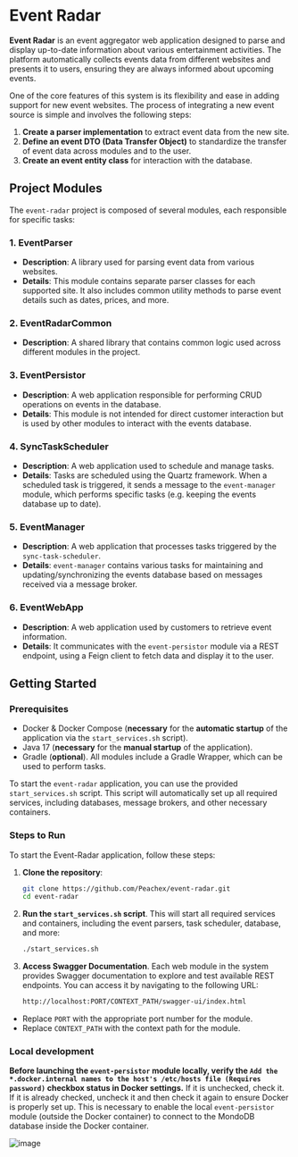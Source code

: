 # Event Radar

**Event Radar** is an event aggregator web application designed to parse and display up-to-date information about various entertainment activities. The platform automatically collects events data from different websites and presents it to users, ensuring they are always informed about upcoming events.

One of the core features of this system is its flexibility and ease in adding support for new event websites. The process of integrating a new event source is simple and involves the following steps:
1. **Create a parser implementation** to extract event data from the new site.
2. **Define an event DTO (Data Transfer Object)** to standardize the transfer of event data across modules and to the user.
3. **Create an event entity class** for interaction with the database.

## Project Modules

The `event-radar` project is composed of several modules, each responsible for specific tasks:

### 1. EventParser
- **Description**: A library used for parsing event data from various websites.
- **Details**: This module contains separate parser classes for each supported site. It also includes common utility methods to parse event details such as dates, prices, and more.

### 2. EventRadarCommon
- **Description**: A shared library that contains common logic used across different modules in the project.

### 3. EventPersistor
- **Description**: A web application responsible for performing CRUD operations on events in the database.
- **Details**: This module is not intended for direct customer interaction but is used by other modules to interact with the events database.

### 4. SyncTaskScheduler
- **Description**: A web application used to schedule and manage tasks.
- **Details**: Tasks are scheduled using the Quartz framework. When a scheduled task is triggered, it sends a message to the `event-manager` module, which performs specific tasks (e.g. keeping the events database up to date).

### 5. EventManager
- **Description**: A web application that processes tasks triggered by the `sync-task-scheduler`.
- **Details**: `event-manager` contains various tasks for maintaining and updating/synchronizing the events database based on messages received via a message broker.

### 6. EventWebApp
- **Description**: A web application used by customers to retrieve event information.
- **Details**: It communicates with the `event-persistor` module via a REST endpoint, using a Feign client to fetch data and display it to the user.

## Getting Started

### Prerequisites

- Docker & Docker Compose (**necessary** for the **automatic startup** of the application via the `start_services.sh` script).
- Java 17 (**necessary** for the **manual startup** of the application).
- Gradle (**optional**). All modules include a Gradle Wrapper, which can be used to perform tasks.


To start the `event-radar` application, you can use the provided `start_services.sh` script. This script will automatically set up all required services, including databases, message brokers, and other necessary containers.

### Steps to Run
To start the Event-Radar application, follow these steps:

1. **Clone the repository**:
   ```bash
   git clone https://github.com/Peachex/event-radar.git
   cd event-radar
2. **Run the `start_services.sh` script**.
   This will start all required services and containers, including the event parsers, task scheduler, database, and more:
   ```bash
   ./start_services.sh
3. **Access Swagger Documentation**.
   Each web module in the system provides Swagger documentation to explore and test available REST endpoints. You can access it by navigating to the following URL:
     ```bash
     http://localhost:PORT/CONTEXT_PATH/swagger-ui/index.html
  - Replace `PORT` with the appropriate port number for the module.
  - Replace `CONTEXT_PATH` with the context path for the module.

  ### Local development
  **Before launching the `event-persistor` module locally, verify the `Add the *.docker.internal names to the host's /etc/hosts file (Requires password)` checkbox status in Docker settings.** If it is unchecked, check it. If it is already checked, uncheck it and then check it again to ensure Docker is properly set up. This is necessary to enable the local `event-persistor` module (outside the Docker container) to connect to the MondoDB database inside the Docker container.
   
   ![image](https://github.com/user-attachments/assets/c22bcf1c-8a3c-4e63-b2b7-2723644cb8ab)

